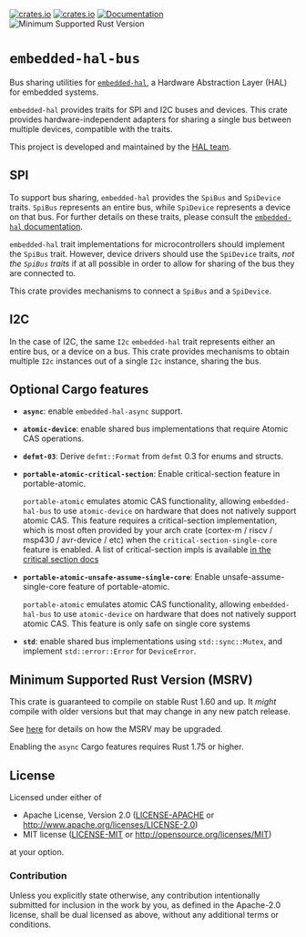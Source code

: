 [![crates.io](https://img.shields.io/crates/d/embedded-hal-bus.svg)](https://crates.io/crates/embedded-hal-bus)
[![crates.io](https://img.shields.io/crates/v/embedded-hal-bus.svg)](https://crates.io/crates/embedded-hal-bus)
[![Documentation](https://docs.rs/embedded-hal-bus/badge.svg)](https://docs.rs/embedded-hal-bus)
![Minimum Supported Rust Version](https://img.shields.io/badge/rustc-1.60+-blue.svg)

# `embedded-hal-bus`

Bus sharing utilities for [`embedded-hal`](https://crates.io/crates/embedded-hal), a Hardware Abstraction Layer (HAL) for embedded systems.

`embedded-hal` provides traits for SPI and I2C buses and devices. This crate provides hardware-independent adapters for sharing a single bus between multiple devices, compatible with the traits.

This project is developed and maintained by the [HAL team](https://github.com/rust-embedded/wg#the-hal-team).

## SPI

To support bus sharing, `embedded-hal` provides the `SpiBus` and `SpiDevice` traits. `SpiBus` represents an entire bus,
while `SpiDevice` represents a device on that bus. For further details on these traits, please consult the
[`embedded-hal` documentation](https://docs.rs/embedded-hal/latest/embedded_hal/spi/index.html).

`embedded-hal` trait implementations for microcontrollers should implement the `SpiBus` trait.
However, device drivers should use the `SpiDevice` traits, _not the `SpiBus` traits_ if at all possible
in order to allow for sharing of the bus they are connected to.

This crate provides mechanisms to connect a `SpiBus` and a `SpiDevice`.

## I2C

In the case of I2C, the same `I2c` `embedded-hal` trait represents either an entire bus, or a device on a bus. This crate
provides mechanisms to obtain multiple `I2c` instances out of a single `I2c` instance, sharing the bus.

## Optional Cargo features

- **`async`**: enable `embedded-hal-async` support.
- **`atomic-device`**: enable shared bus implementations that require Atomic CAS operations.
- **`defmt-03`**: Derive `defmt::Format` from `defmt` 0.3 for enums and structs.
- **`portable-atomic-critical-section`**: Enable critical-section feature in portable-atomic.

  `portable-atomic` emulates atomic CAS functionality, allowing `embedded-hal-bus` to use `atomic-device` on hardware that does not natively support atomic CAS.
  This feature requires a critical-section implementation, which is most often provided by your arch crate (cortex-m / riscv / msp430 / avr-device / etc) when the `critical-section-single-core` feature is enabled.
  A list of critical-section impls is available [in the critical section docs](https://github.com/rust-embedded/critical-section?tab=readme-ov-file#usage-in-no-std-binaries)
- **`portable-atomic-unsafe-assume-single-core`**: Enable unsafe-assume-single-core feature of portable-atomic.

  `portable-atomic` emulates atomic CAS functionality, allowing `embedded-hal-bus` to use `atomic-device` on hardware that does not natively support atomic CAS.
  This feature is only safe on single core systems
- **`std`**: enable shared bus implementations using `std::sync::Mutex`, and implement
  `std::error::Error` for `DeviceError`.

## Minimum Supported Rust Version (MSRV)

This crate is guaranteed to compile on stable Rust 1.60 and up. It *might*
compile with older versions but that may change in any new patch release.

See [here](../docs/msrv.md) for details on how the MSRV may be upgraded.

Enabling the `async` Cargo features requires Rust 1.75 or higher.

## License

Licensed under either of

- Apache License, Version 2.0 ([LICENSE-APACHE](LICENSE-APACHE) or
  <http://www.apache.org/licenses/LICENSE-2.0>)
- MIT license ([LICENSE-MIT](LICENSE-MIT) or <http://opensource.org/licenses/MIT>)

at your option.

### Contribution

Unless you explicitly state otherwise, any contribution intentionally submitted
for inclusion in the work by you, as defined in the Apache-2.0 license, shall be
dual licensed as above, without any additional terms or conditions.
